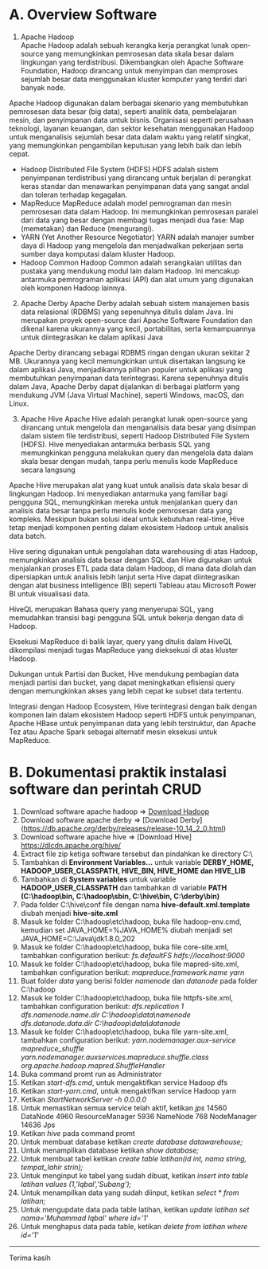 # A. Overview Software
1. Apache Hadoop <br>
Apache Hadoop adalah sebuah kerangka kerja perangkat lunak open-source yang memungkinkan pemrosesan data skala besar dalam lingkungan yang terdistribusi.  Dikembangkan oleh Apache Software Foundation, Hadoop dirancang untuk menyimpan dan memproses sejumlah besar data menggunakan kluster komputer yang terdiri dari banyak node.

Apache Hadoop digunakan dalam berbagai skenario yang membutuhkan pemrosesan data besar (big data), seperti analitik data, pembelajaran mesin, dan penyimpanan data untuk bisnis. Organisasi seperti perusahaan teknologi, layanan keuangan, dan sektor kesehatan menggunakan Hadoop untuk menganalisis sejumlah besar data dalam waktu yang relatif singkat, yang memungkinkan pengambilan keputusan yang lebih baik dan lebih cepat.

* Hadoop Distributed File System (HDFS)
HDFS adalah sistem penyimpanan terdistribusi yang dirancang untuk berjalan di perangkat keras standar dan menawarkan penyimpanan data yang sangat andal dan toleran terhadap kegagalan.
* MapReduce
MapReduce adalah model pemrograman dan mesin pemrosesan data dalam Hadoop. Ini memungkinkan pemrosesan paralel dari data yang besar dengan membagi tugas menjadi dua fase: Map (memetakan) dan Reduce (mengurangi).
* YARN (Yet Another Resource Negotiator)
YARN adalah manajer sumber daya di Hadoop yang mengelola dan menjadwalkan pekerjaan serta sumber daya komputasi dalam kluster Hadoop.
* Hadoop Common
Hadoop Common adalah serangkaian utilitas dan pustaka yang mendukung modul lain dalam Hadoop. Ini mencakup antarmuka pemrograman aplikasi (API) dan alat umum yang digunakan oleh komponen Hadoop lainnya.


2. Apache Derby
Apache Derby adalah sebuah sistem manajemen basis data relasional (RDBMS) yang sepenuhnya ditulis dalam Java. Ini merupakan proyek open-source dari Apache Software Foundation dan dikenal karena ukurannya yang kecil, portabilitas, serta kemampuannya untuk diintegrasikan ke dalam aplikasi Java

Apache Derby dirancang sebagai RDBMS ringan dengan ukuran sekitar 2 MB. Ukurannya yang kecil memungkinkan untuk disertakan langsung ke dalam aplikasi Java, menjadikannya pilihan populer untuk aplikasi yang membutuhkan penyimpanan data terintegrasi. Karena sepenuhnya ditulis dalam Java, Apache Derby dapat dijalankan di berbagai platform yang mendukung JVM (Java Virtual Machine), seperti Windows, macOS, dan Linux.

3. Apache Hive
Apache Hive adalah perangkat lunak open-source yang dirancang untuk mengelola dan menganalisis data besar yang disimpan dalam sistem file terdistribusi, seperti Hadoop Distributed File System (HDFS). Hive menyediakan antarmuka berbasis SQL yang memungkinkan pengguna melakukan query dan mengelola data dalam skala besar dengan mudah, tanpa perlu menulis kode MapReduce secara langsung

Apache Hive merupakan alat yang kuat untuk analisis data skala besar di lingkungan Hadoop. Ini menyediakan antarmuka yang familiar bagi pengguna SQL, memungkinkan mereka untuk menjalankan query dan analisis data besar tanpa perlu menulis kode pemrosesan data yang kompleks. Meskipun bukan solusi ideal untuk kebutuhan real-time, Hive tetap menjadi komponen penting dalam ekosistem Hadoop untuk analisis data batch.

Hive sering digunakan untuk pengolahan data warehousing di atas Hadoop, memungkinkan analisis data besar dengan SQL dan Hive digunakan untuk menjalankan proses ETL pada data dalam Hadoop, di mana data diolah dan dipersiapkan untuk analisis lebih lanjut serta Hive dapat diintegrasikan dengan alat business intelligence (BI) seperti Tableau atau Microsoft Power BI untuk visualisasi data.

HiveQL merupakan Bahasa query yang menyerupai SQL, yang memudahkan transisi bagi pengguna SQL untuk bekerja dengan data di Hadoop.

Eksekusi MapReduce di balik layar, query yang ditulis dalam HiveQL dikompilasi menjadi tugas MapReduce yang dieksekusi di atas kluster Hadoop.

Dukungan untuk Partisi dan Bucket, Hive mendukung pembagian data menjadi partisi dan bucket, yang dapat meningkatkan efisiensi query dengan memungkinkan akses yang lebih cepat ke subset data tertentu.

Integrasi dengan Hadoop Ecosystem, Hive terintegrasi dengan baik dengan komponen lain dalam ekosistem Hadoop seperti HDFS untuk penyimpanan, Apache HBase untuk penyimpanan data yang lebih terstruktur, dan Apache Tez atau Apache Spark sebagai alternatif mesin eksekusi untuk MapReduce.


# B. Dokumentasi praktik instalasi software dan perintah CRUD
1. Download software apache hadoop => [Download Hadoop](https://hadoop.apache.org/release/2.7.0.html)
2. Download software apache derby => [Download Derby] (https://db.apache.org/derby/releases/release-10_14_2_0.html)
3. Download software apache hive => [Download Hive] https://dlcdn.apache.org/hive/
4. Extract file zip ketiga software tersebut dan pindahkan ke directory C:\
5. Tambahkan di **Environment Variables…** untuk variable **DERBY_HOME, HADOOP_USER_CLASSPATH, HIVE_BIN, HIVE_HOME dan HIVE_LIB**
6. Tambahkan di **System variables** untuk variable **HADOOP_USER_CLASSPATH** dan tambahkan di variable **PATH (C:\hadoop\bin, C:\hadoop\sbin, C:\hive\bin, C:\derby\bin)**
7. Pada folder C:\hive\conf file dengan nama **hive-default.xml.template** diubah menjadi **hive-site.xml**
8. Masuk ke folder C:\hadoop\etc\hadoop, buka file hadoop-env.cmd, kemudian set JAVA_HOME=%JAVA_HOME% diubah menjadi set JAVA_HOME=C:\Java\jdk1.8.0_202
9. Masuk ke folder C:\hadoop\etc\hadoop, buka file core-site.xml, tambahkan configuration berikut:
*<configuration>*
*<property>*
*<name>fs.defaultFS</name>*
*<value>hdfs://localhost:9000</value>*
*</property>*
*</configuration>*
10. Masuk ke folder C:\hadoop\etc\hadoop, buka file mapred-site.xml, tambahkan configuration berikut:
*<configuration>*
*<property>*
*<name>mapreduce.framework.name</name>*
*<value>yarn</value>*
*</property>*
*</configuration>*
11. Buat folder *data* yang berisi folder *namenode* dan *datanode* pada folder C:\hadoop
12. Masuk ke folder C:\hadoop\etc\hadoop, buka file httpfs-site.xml, tambahkan configuration berikut:
*<configuration>*
*<property>*
*<name>dfs.replication</name>*
*<value>1</value>*
*</property>*
*<property>*
*<name>dfs.namenode.name.dir</name>*
*<value>C:\hadoop\data\namenode</value>*
*</property>*
*<property>*
*<name>dfs.datanode.data.dir</name>*
*<value>C:\hadoop\data\datanode</value>*
*</property>*
*</configuration>*
13. Masuk ke folder C:\hadoop\etc\hadoop, buka file yarn-site.xml, tambahkan configuration berikut:
*<configuration>*
*<property>*
*<name>yarn.nodemanager.aux-service</name>*
*<value>mapreduce_shuffle</value>*
*</property>*
*<property>*
*<name>yarn.nodemanager.auxservices.mapreduce.shuffle.class</name>*
*<value>org.apache.hadoop.mapred.ShuffleHandler</value>*
*</property>*
*</configuration>*
14. Buka command promt run as Administrator
15. Ketikan *start-dfs.cmd*, untuk mengaktifkan service Hadoop dfs
16. Ketikan *start-yarn.cmd*, untuk mengaktifkan service Hadoop yarn
17. Ketikan *StartNetworkServer -h 0.0.0.0*
18. Untuk memastikan semua service telah aktif, ketikan *jps*
14560 DataNode
4960 ResourceManager
5936 NameNode
768 NodeManager
14636 Jps
19. Ketikan *hive* pada command promt
20. Untuk membuat database ketikan *create database datawarehouse;*
21. Untuk menampilkan database ketikan *show database;*
22. Untuk membuat tabel ketikan *create table latihan(id int, nama string, tempat_lahir strin);*
23. Untuk menginput ke tabel yang sudah dibuat, ketikan *insert into table latihan values (1,'Iqbal','Subang');*
24. Untuk menampilkan data yang sudah diinput, ketikan *select * from latihan;*
25. Untuk mengupdate data pada table latihan, ketikan *update latihan set nama='Muhammad Iqbal' where id='1'*
26. Untuk menghapus data pada table, ketikan *delete from latihan where id='1'*

-------------------
Terima kasih



 
